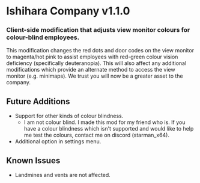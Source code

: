 # Ishihara Company v1.1.0
### Client-side modification that adjusts view monitor colours for colour-blind employees.

This modification changes the red dots and door codes on the view monitor to magenta/hot pink to assist employees with red-green colour vision deficiency (specifically deuteranopia). This will also affect any additional modifications which provide an alternate method to access the view monitor (e.g. minimaps). We trust you will now be a greater asset to the company.

## Future Additions
- Support for other kinds of colour blindness.
  - I am not colour blind. I made this mod for my friend who is. If you have a colour blindness which isn't supported and would like to help me test the colours, contact me on discord (starman_x64).
- Additional option in settings menu.

## Known Issues
- Landmines and vents are not affected.